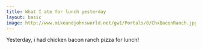 ```yaml
---
title: What I ate for lunch yesterday
layout: basic
image: http://www.mikeandjohnsworld.net/gw1/Portals/0/ChxBaconRanch.jpg
---
```


Yesterday, i had chicken bacon ranch pizza for lunch! 
